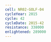 ```yaml
---
cell: NR02-GOLF-04
cycleYear: 2015
cycle: 42
cycleDate: 2015-42
resistance: 338000
enlightened: 289000
---
```

